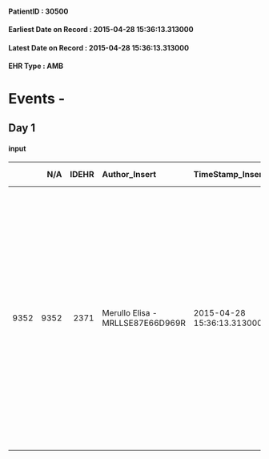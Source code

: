 
#### PatientID : 30500
#### Earliest Date on Record : 2015-04-28 15:36:13.313000
#### Latest Date on Record : 2015-04-28 15:36:13.313000
#### EHR Type : AMB

# Events - 

## Day 1

#### input
|      |    N/A |   IDEHR | Author_Insert                    | TimeStamp_Insert           | EHRType   |   PatientID |   IDDigitalSignDocument | persone_vicine   |   Unnamed: 0_x.1 |   IDANAMNESI_SOCIALE | Patient   | FamigliaAltro   | Paziente_T   | FamigliaAltro_T   |   Non_Rilevabile_x.1 | Note_Non_Rilevabile_x.1   | opt_Problemi   | Note_I                                                                                                                                                                                                                                                                                                  | ds_note_timori                                                                                                                                   | chk_contr_sintomi   | opt_paziente_a   | opt_famiglia_a   | opt_adeguatezza   | ds_note_ad                                                                                                                                                                                                     | opt_paziente_solo   | ds_note_con                                                                                                                  | opt_presente_assente   | ds_familiari_coinv                                                                                                                             | opt_necessario   | opt_presente   | opt_risorse_ec   | opt_paziente_psi   | opt_Ins_vol   | ds_note_prio                                                        | opt_paziente_ad   | opt_caregiver_ad   | opt_esenzione   | opt_inv_civile   |   invalidita_perc |   ds_codice_es | Needs     | Domestic partnership   | opt_indennita_acc   | opt_legge   | opt_famiglia_psi   |
|-----:|-------:|--------:|:---------------------------------|:---------------------------|:----------|------------:|------------------------:|:-----------------|-----------------:|---------------------:|:----------|:----------------|:-------------|:------------------|---------------------:|:--------------------------|:---------------|:--------------------------------------------------------------------------------------------------------------------------------------------------------------------------------------------------------------------------------------------------------------------------------------------------------|:-------------------------------------------------------------------------------------------------------------------------------------------------|:--------------------|:-----------------|:-----------------|:------------------|:---------------------------------------------------------------------------------------------------------------------------------------------------------------------------------------------------------------|:--------------------|:-----------------------------------------------------------------------------------------------------------------------------|:-----------------------|:-----------------------------------------------------------------------------------------------------------------------------------------------|:-----------------|:---------------|:-----------------|:-------------------|:--------------|:--------------------------------------------------------------------|:------------------|:-------------------|:----------------|:-----------------|------------------:|---------------:|:----------|:-----------------------|:--------------------|:------------|:-------------------|
| 9352 |   9352 |    2371 | Merullo Elisa - MRLLSE87E66D969R | 2015-04-28 15:36:13.313000 | AMB       |       30500 |                   64001 | N/A              |              975 |                  619 | Si#1      | Si#1            | No#0         | Si#1              |                    0 | NR                        | No#0           | Il pz √® informato della sua diagnosi ma al momento non √® lucido. Aveva chiesto alla nipote di non abbandonarlo in un ricovero. La nipote √® la figlia di una paziente seguita al domicilio e recentemente deceduta. La nipote ha chiaramente chiesto di poter mantenere la richiesta fatta dallo zio. | Al momento il timore della nipote √® che il pz possa venire a mancare soffrendo troppo nella casa di riposo dove attualemnte √® stato trasferito | controllo sintomi#0 | Indefinite#2     | Congruenti#1     | Da valutare#2     | Il pz √® un frate e legato al convento di Via Carlo Farini Milano ma i suoi fratelli non sono di aiuto. Oltre alla nipote ci sono il cognato e altre familiari. Chi si occupa di tutto √® la nipote Alessandra | No#0                | Il pz viveva in un convento di frati; attualmente la sua comunit√† lo ha trasferito in una casa di riposo dedicata ai frati. | Assente#0              | Nipote Alessandra. In questi giorni di difficolt√† clinica, i frati avevano concesso alla nipote di stare durante il giorno presso il convento | No#0             | No#0           | Da valutare#2    | No#0               | Si#1          | Il problema immediato al momento √® a livello clinico e di terapia. | Parziale#1        | Totale#2           | Si#1            | Si#1             |               100 |             48 | Clinici#0 | Altro#4                | No#0                | No#0        | No#0               |


